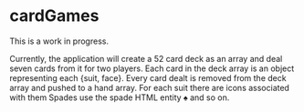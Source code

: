 # cardGames

This is a work in progress.

Currently, the application will create a 52 card deck as an array and deal seven cards from it for two players.
Each card in the deck array is an object representing each {suit, face}.
Every card dealt is removed from the deck array and pushed to a hand array.
For each suit there are icons associated with them Spades use the spade HTML entity &#9824; and so on.
